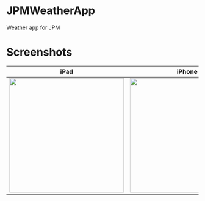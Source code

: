 # JPMWeatherApp
Weather app for JPM

# Screenshots

| iPad | iPhone |
|------|--------|
| <img src="https://github.com/jdrcodetest/JPMWeatherApp/blob/main/Simulator%20Screen%20Shot%20-%20iPad%20Air%20(5th%20generation)%20-%202023-03-11%20at%2010.30.01.png?raw=true" width="300pm"> | <img src="https://github.com/jdrcodetest/JPMWeatherApp/blob/main/Simulator%20Screen%20Shot%20-%20iPhone%20SE%20(3rd%20generation)%20-%202023-03-11%20at%2010.30.27.png?raw=true" width="300pm"> |
